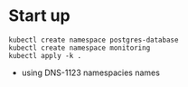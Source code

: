 # Start up

``` 
kubectl create namespace postgres-database 
kubectl create namespace monitoring 
kubectl apply -k .
```

* using DNS-1123 namespacies names